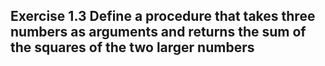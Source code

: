 ## Exercise 1.3 Define a procedure that takes three numbers as arguments and returns the sum of the squares of the two larger numbers
